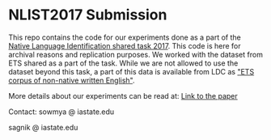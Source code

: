# NLIST2017 Submission

This repo contains the code for our experiments done as a part of the [Native Language Identification shared task 2017](https://sites.google.com/site/nlisharedtask/home). This code is here for archival reasons and replication purposes. We worked with the dataset from ETS shared as a part of the task. While we are not allowed to use the dataset beyond this task, a part of this data is available from LDC as ["ETS corpus of non-native written English"](https://catalog.ldc.upenn.edu/LDC2014T06).

More details about our experiments can be read at: [Link to the paper]()

Contact: 
sowmya @ iastate.edu

sagnik @ iastate.edu
